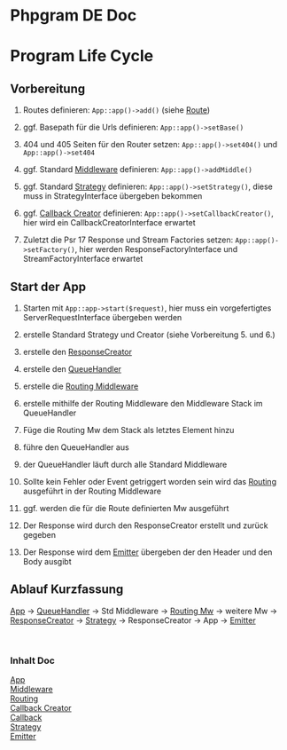 # Phpgram DE Doc

# Program Life Cycle

## Vorbereitung

1. Routes definieren: ``App::app()->add()`` (siehe [Route](../Use/route.md))

2. ggf. Basepath für die Urls definieren: ``App::app()->setBase()``

3. 404 und 405 Seiten für den Router setzen: ``App::app()->set404()`` und ``App::app()->set404``

4. ggf. Standard [Middleware](Middleware/index.md) definieren: ``App::app()->addMiddle()``

5. ggf. Standard [Strategy](Strategy/index.md) definieren: ``App::app()->setStrategy()``, diese muss in StrategyInterface übergeben bekommen

6. ggf. [Callback Creator](CallbackCreator/index.md) definieren: ``App::app()->setCallbackCreator()``, hier wird ein CallbackCreatorInterface erwartet

7. Zuletzt die Psr 17 Response und Stream Factories setzen: ``App::app()->setFactory()``, hier werden ResponseFactoryInterface und StreamFactoryInterface erwartet

## Start der App

1. Starten mit ``App::app->start($request)``, hier muss ein vorgefertigtes ServerRequestInterface übergeben werden

2. erstelle Standard Strategy und Creator (siehe Vorbereitung 5. und 6.)

3. erstelle den [ResponseCreator](Middleware/responsehandle.md)

4. erstelle den [QueueHandler](Middleware/queuehandle.md)

5. erstelle die [Routing Middleware](Middleware/routingmw.md)

6. erstelle mithilfe der Routing Middleware den Middleware Stack im QueueHandler

7. Füge die Routing Mw dem Stack als letztes Element hinzu

8. führe den QueueHandler aus

9. der QueueHandler läuft durch alle Standard Middleware

10. Sollte kein Fehler oder Event getriggert worden sein wird das [Routing](Routing/index.md) ausgeführt in der Routing Middleware

11. ggf. werden die für die Route definierten Mw ausgeführt

12. Der Response wird durch den ResponseCreator erstellt und zurück gegeben

13. Der Response wird dem [Emitter](App/emit.md) übergeben der den Header und den Body ausgibt


## Ablauf Kurzfassung

[App](App/index.md) -> [QueueHandler](Middleware/queuehandle.md) -> Std Middleware -> [Routing Mw](Middleware/routingmw.md) -> weitere Mw -> [ResponseCreator](Middleware/responsehandle.md) -> [Strategy](Strategy/index.md) -> ResponseCreator -> App -> [Emitter](App/emit.md)

<br>

### Inhalt Doc
[App](App/index.md) <br>
[Middleware](Middleware/index.md) <br>
[Routing](Routing/index.md) <br>
[Callback Creator](CallbackCreator/index.md) <br>
[Callback](Callback/index.md) <br>
[Strategy](Strategy/index.md) <br>
[Emitter](App/emit.md)